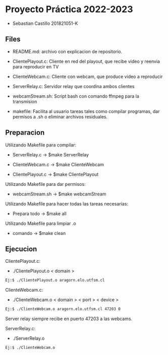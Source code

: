 # Proyecto Práctica 2022-2023
- Sebastian Castillo		201821051-K



## Files
- README.md: archivo con explicacion de repositorio.

- ClientePlayout.c: Cliente en red del playout, que recibe video y reenvia para reproducir en TV

- ClienteWebcam.c: Cliente con webcam, que produce video a reproducir

- ServerRelay.c: Servidor relay que coordina ambos clientes

- webcamStream.sh: Script bash con comando ffmpeg para la transmision

- makefile: Facilita al usuario tareas tales como compilar programas, dar permisos a .sh o eliminar archivos residuales.

## Preparacion

Utilizando Makefile para compilar:

- ServerRelay.c -> $make ServerRelay

- ClienteWebcam.c -> $make ClienteWebcam

- ClientePlayout.c -> $make ClientePlayout


Utilizando Makefile para dar permisos:

- webcamStream.sh -> $make webcamStream


Utilizando Makefile para hacer todas las tareas necesarias:
- Prepara todo -> $make all


Utilizando Makefile para limpiar .o
- comando -> $make clean

## Ejecucion


ClientePlayout.c: 
- ./ClientePlayout.o < domain >
```sh
Ej:$ ./ClientePlayout.o aragorn.elo.utfsm.cl
```

ClienteWebcam.c: 
- ./ClienteWebcam.o < domain > < port > < device >
```sh
Ej:$ ./ClienteWebcam.o aragorn.elo.utfsm.cl 47203 0
```
Server relay siempre recibe en puerto 47203 a las webcams.

ServerRelay.c: 
- ./ServerRelay.o
```sh
Ej:$ ./ClienteWebcam.o 
```










